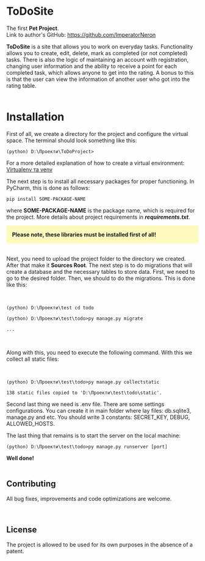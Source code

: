 # **ToDoSite**
The first **Pet Project**.\
Link to author's GitHub: https://github.com/ImperatorNeron

**ToDoSite** is a site that allows you to work on everyday tasks. Functionality allows you to create, edit, delete, mark as completed (or not completed) tasks. There is also the logic of maintaining an account with registration, changing user information and the ability to receive a point for each completed task, which allows anyone to get into the rating. A bonus to this is that the user can view the information of another user who got into the rating table. <br><br>

# Installation

First of all, we create a directory for the project and configure the virtual space. The terminal should look something like this:
```
(python) D:\Проекти\ToDoProject>
```  
For a more detailed explanation of how to create a virtual environment:
[Virtualenv та venv](https://uk.peterfeatherstone.com/505-virtualenv-and-venv-python-virtual-environments-explained)

The next step is to install all necessary packages for proper functioning. In PyCharm, this is done as follows:
```
pip install SOME-PACKAGE-NAME
```
where **SOME-PACKAGE-NAME** is the package name, which is required for the project. More details about project requirements in ***requirements.txt***.
<div style="background-color: rgba(255, 241, 43, 0.3);font-weight:bold;padding: 15px;">
Please note, these libraries must be installed first of all!
</div>
<br>

Next, you need to upload the project folder to the directory we created. After that make it **Sources Root**.
The next step is to do migrations that will create a database and the necessary tables to store data. First, we need to go to the desired folder. Then, we should to do the migrations.
This is done like this:

<br>

```
(python) D:\Проекти\test cd todo

(python) D:\Проекти\test\todo>py manage.py migrate

...
```

<br>

Along with this, you need to execute the following command. With this we collect all static files:

<br>

```
(python) D:\Проекти\test\todo>py manage.py collectstatic

138 static files copied to 'D:\Проекти\test\todo\static'.
```

Second last thing we need is .env file. There are some settings configurations. You can create it in main folder where lay files: db.sqlite3, manage.py and etc. You should write 3 constants: SECRET_KEY, DEBUG, ALLOWED_HOSTS.

The last thing that remains is to start the server on the local machine:

```
(python) D:\Проекти\test\todo>py manage.py runserver [port]
```

**Well done!**
<br><br>

## **Contributing**
All bug fixes, improvements and code optimizations are welcome.

<br>

## **License**
The project is allowed to be used for its own purposes in the absence of a patent.